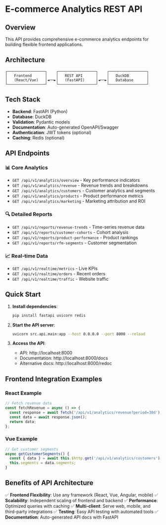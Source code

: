 # E-commerce Analytics REST API

## Overview

This API provides comprehensive e-commerce analytics endpoints for building flexible frontend applications.

## Architecture

```
┌─────────────────┐    ┌─────────────────┐    ┌─────────────────┐
│   Frontend      │    │   REST API      │    │   DuckDB        │
│   (React/Vue)   │◄──►│   (FastAPI)     │◄──►│   Database      │
└─────────────────┘    └─────────────────┘    └─────────────────┘
```

## Tech Stack
- **Backend**: FastAPI (Python)
- **Database**: DuckDB
- **Validation**: Pydantic models
- **Documentation**: Auto-generated OpenAPI/Swagger
- **Authentication**: JWT tokens (optional)
- **Caching**: Redis (optional)

## API Endpoints

### 📊 Core Analytics
- `GET /api/v1/analytics/overview` - Key performance indicators
- `GET /api/v1/analytics/revenue` - Revenue trends and breakdowns
- `GET /api/v1/analytics/customers` - Customer analytics and segments
- `GET /api/v1/analytics/products` - Product performance metrics
- `GET /api/v1/analytics/marketing` - Marketing attribution and ROI

### 🔍 Detailed Reports
- `GET /api/v1/reports/revenue-trends` - Time-series revenue data
- `GET /api/v1/reports/customer-cohorts` - Cohort analysis
- `GET /api/v1/reports/product-performance` - Product rankings
- `GET /api/v1/reports/rfm-segments` - Customer segmentation

### 📈 Real-time Data
- `GET /api/v1/realtime/metrics` - Live KPIs
- `GET /api/v1/realtime/orders` - Recent orders
- `GET /api/v1/realtime/traffic` - Website traffic

## Quick Start

1. **Install dependencies**:
   ```bash
   pip install fastapi uvicorn redis
   ```

2. **Start the API server**:
   ```bash
   uvicorn src.api.main:app --host 0.0.0.0 --port 8000 --reload
   ```

3. **Access the API**:
   - API: http://localhost:8000
   - Documentation: http://localhost:8000/docs
   - Alternative docs: http://localhost:8000/redoc

## Frontend Integration Examples

### React Example
```javascript
// Fetch revenue data
const fetchRevenue = async () => {
  const response = await fetch('/api/v1/analytics/revenue?period=30d');
  const data = await response.json();
  return data;
};
```

### Vue Example
```javascript
// Get customer segments
async getCustomerSegments() {
  const { data } = await this.$http.get('/api/v1/analytics/customers');
  this.segments = data.segments;
}
```

## Benefits of API Architecture

✅ **Frontend Flexibility**: Use any framework (React, Vue, Angular, mobile)
✅ **Scalability**: Independent scaling of frontend and backend
✅ **Performance**: Optimized queries with caching
✅ **Multi-client**: Serve web, mobile, and third-party integrations
✅ **Testing**: Easy API testing with automated tools
✅ **Documentation**: Auto-generated API docs with FastAPI